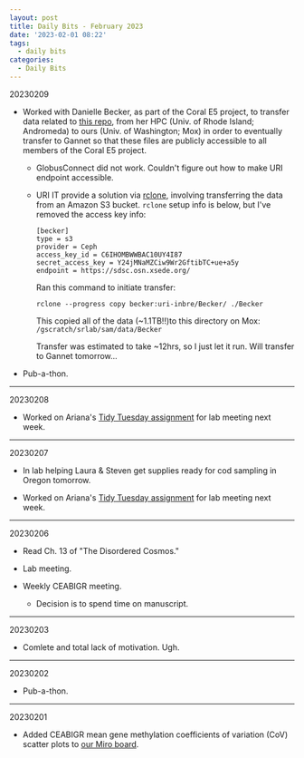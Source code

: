 ```yaml
---
layout: post
title: Daily Bits - February 2023
date: '2023-02-01 08:22'
tags: 
  - daily bits
categories: 
  - Daily Bits
---
```


20230209

- Worked with Danielle Becker, as part of the Coral E5 project, to transfer data related to [this repo](https://github.com/hputnam/Becker_E5), from her HPC (Univ. of Rhode Island; Andromeda) to ours (Univ. of Washington; Mox) in order to eventually transfer to Gannet so that these files are publicly accessible to all members of the Coral E5 project.

  - GlobusConnect did not work. Couldn't figure out how to make URI endpoint accessible.

  - URI IT provide a solution via [rclone](https://rclone.org/), involving transferring the data from an Amazon S3 bucket. `rclone` setup info is below, but I've removed the access key info:

    ```
    [becker]
    type = s3
    provider = Ceph
    access_key_id = C6IHOMBWWBAC10UY4I87
    secret_access_key = Y24jMNaMZCiw9Wr2GftibTC+ue+a5y
    endpoint = https://sdsc.osn.xsede.org/
    ```

    Ran this command to initiate transfer:

    ```shell
    rclone --progress copy becker:uri-inbre/Becker/ ./Becker
    ```

    This copied all of the data (~1.1TB!!)to this directory on Mox: `/gscratch/srlab/sam/data/Becker`

    Transfer was estimated to take ~12hrs, so I just let it run. Will transfer to Gannet tomorrow...

- Pub-a-thon.

---

20230208

- Worked on Ariana's [Tidy Tuesday assignment](https://github.com/RobertsLab/resources/discussions/1574) for lab meeting next week.

---

20230207

- In lab helping Laura & Steven get supplies ready for cod sampling in Oregon tomorrow.

- Worked on Ariana's [Tidy Tuesday assignment](https://github.com/RobertsLab/resources/discussions/1574) for lab meeting next week.

---

20230206

- Read Ch. 13 of "The Disordered Cosmos."

- Lab meeting.

- Weekly CEABIGR meeting.

  - Decision is to spend time on manuscript.

---

20230203

- Comlete and total lack of motivation. Ugh.

---

20230202

- Pub-a-thon.

---

20230201

- Added CEABIGR mean gene methylation coefficients of variation (CoV) scatter plots to [our Miro board](https://miro.com/app/board/uXjVPYZDgxw=/).